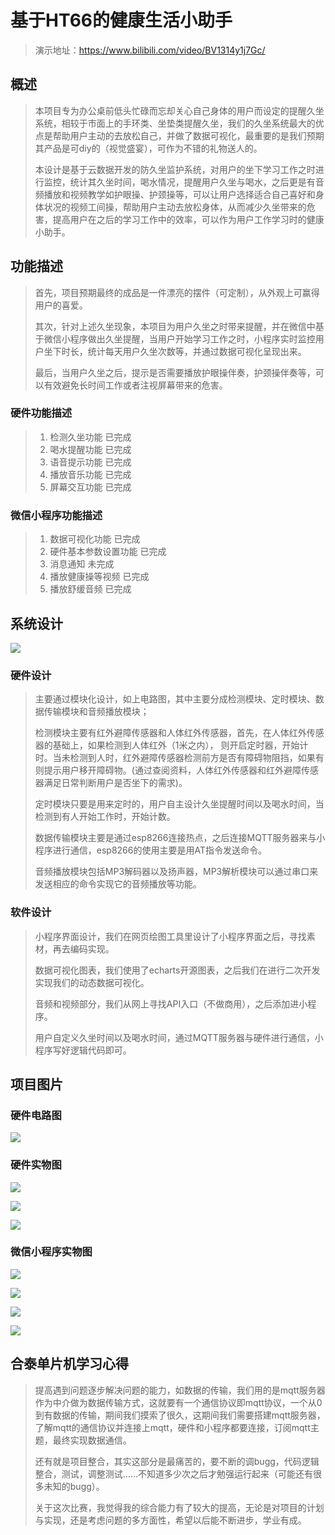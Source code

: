 # 基于HT66的健康生活小助手

>演示地址：https://www.bilibili.com/video/BV1314y1j7Gc/

## 概述

>本项目专为办公桌前低头忙碌而忘却关心自己身体的用户而设定的提醒久坐系统，相较于市面上的手环类、坐垫类提醒久坐，我们的久坐系统最大的优点是帮助用户主动的去放松自己，并做了数据可视化，最重要的是我们预期其产品是可diy的（视觉盛宴），可作为不错的礼物送人的。
>
>本设计是基于云数据开发的防久坐监护系统，对用户的坐下学习工作之时进行监控，统计其久坐时间，喝水情况，提醒用户久坐与喝水，之后更是有音频播放和视频教学如护眼操、护颈操等，可以让用户选择适合自己喜好和身体状况的视频工间操，帮助用户主动去放松身体，从而减少久坐带来的危害，提高用户在之后的学习工作中的效率，可以作为用户工作学习时的健康小助手。

## 功能描述

>首先，项目预期最终的成品是一件漂亮的摆件（可定制），从外观上可赢得用户的喜爱。
>
>其次，针对上述久坐现象，本项目为用户久坐之时带来提醒，并在微信中基于微信小程序做出久坐提醒，当用户开始学习工作之时，小程序实时监控用户坐下时长，统计每天用户久坐次数等，并通过数据可视化呈现出来。
>
>最后，当用户久坐之后，提示是否需要播放护眼操伴奏，护颈操伴奏等，可以有效避免长时间工作或者注视屏幕带来的危害。

### 硬件功能描述

>1. 检测久坐功能    已完成
>2. 喝水提醒功能    已完成
>3. 语音提示功能    已完成
>4. 播放音乐功能    已完成
>5. 屏幕交互功能    已完成

### 微信小程序功能描述

>1. 数据可视化功能   已完成
>2. 硬件基本参数设置功能     已完成
>3. 消息通知    未完成
>4. 播放健康操等视频     已完成
>5. 播放舒缓音频      已完成

## 系统设计

![](./sys.jpg)

### **硬件设计**

>主要通过模块化设计，如上电路图，其中主要分成检测模块、定时模块、数据传输模块和音频播放模块；
>
>​     检测模块主要有红外避障传感器和人体红外传感器，首先，在人体红外传感器的基础上，如果检测到人体红外（1米之内）， 则开启定时器，开始计时。当未检测到人时，红外避障传感器检测前方是否有障碍物阻挡，如果有则提示用户移开障碍物。(通过查阅资料，人体红外传感器和红外避障传感器满足日常判断用户是否坐下的需求)。
>
>​    定时模块只要是用来定时的，用户自主设计久坐提醒时间以及喝水时间，当检测到有人开始工作时，开始计数。
>
>​    数据传输模块主要是通过esp8266连接热点，之后连接MQTT服务器来与小程序进行通信，esp8266的使用主要是用AT指令发送命令。
>
>​    音频播放模块包括MP3解码器以及扬声器，MP3解析模块可以通过串口来发送相应的命令实现它的音频播放等功能。

### **软件设计**

   >小程序界面设计，我们在网页绘图工具里设计了小程序界面之后，寻找素材，再去编码实现。
   >
   >数据可视化图表，我们使用了echarts开源图表，之后我们在进行二次开发实现我们的动态数据可视化。
   >
   >音频和视频部分，我们从网上寻找API入口（不做商用），之后添加进小程序。
   >
   >用户自定义久坐时间以及喝水时间，通过MQTT服务器与硬件进行通信，小程序写好逻辑代码即可。

## 项目图片

### 硬件电路图

![](./hardware.png)

### 硬件实物图

![](./h1.jpg)

![](./h2.jpg)

![](./h3.jpg)

### 微信小程序实物图

![](./w1.jpg)

![](./w2.jpg)

![](./w3.jpg)

![](./w4.png)

## 合泰单片机学习心得

>提高遇到问题逐步解决问题的能力，如数据的传输，我们用的是mqtt服务器作为中介做为数据传输方式，这就要有一个通信协议即mqtt协议，一个从0到有数据的传输，期间我们摸索了很久，这期间我们需要搭建mqtt服务器，了解mqtt的通信协议并连接上mqtt，硬件和小程序都要连接，订阅mqtt主题，最终实现数据通信。
>
>还有就是项目整合，其实这部分是最痛苦的，要不断的调bugg，代码逻辑整合，测试，调整测试……不知道多少次之后才勉强运行起来（可能还有很多未知的bugg）。
>
>关于这次比赛，我觉得我的综合能力有了较大的提高，无论是对项目的计划与实现，还是考虑问题的多方面性，希望以后能不断进步，学业有成。
>
>
